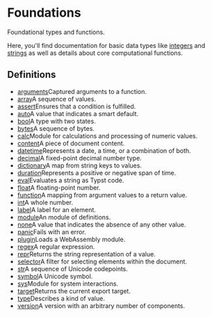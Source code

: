 # Foundations

Foundational types and functions.

Here, you'll find documentation for basic data types like [integers](/docs/reference/foundations/int/) and [strings](/docs/reference/foundations/str/) as well as details about core computational functions.

## Definitions

- [arguments](/docs/reference/foundations/arguments/)Captured arguments to a function.
- [array](/docs/reference/foundations/array/)A sequence of values.
- [assert](/docs/reference/foundations/assert/)Ensures that a condition is fulfilled.
- [auto](/docs/reference/foundations/auto/)A value that indicates a smart default.
- [bool](/docs/reference/foundations/bool/)A type with two states.
- [bytes](/docs/reference/foundations/bytes/)A sequence of bytes.
- [calc](/docs/reference/foundations/calc)Module for calculations and processing of numeric values.
- [content](/docs/reference/foundations/content/)A piece of document content.
- [datetime](/docs/reference/foundations/datetime/)Represents a date, a time, or a combination of both.
- [decimal](/docs/reference/foundations/decimal/)A fixed-point decimal number type.
- [dictionary](/docs/reference/foundations/dictionary/)A map from string keys to values.
- [duration](/docs/reference/foundations/duration/)Represents a positive or negative span of time.
- [eval](/docs/reference/foundations/eval/)Evaluates a string as Typst code.
- [float](/docs/reference/foundations/float/)A floating-point number.
- [function](/docs/reference/foundations/function/)A mapping from argument values to a return value.
- [int](/docs/reference/foundations/int/)A whole number.
- [label](/docs/reference/foundations/label/)A label for an element.
- [module](/docs/reference/foundations/module/)An module of definitions.
- [none](/docs/reference/foundations/none/)A value that indicates the absence of any other value.
- [panic](/docs/reference/foundations/panic/)Fails with an error.
- [plugin](/docs/reference/foundations/plugin/)Loads a WebAssembly module.
- [regex](/docs/reference/foundations/regex/)A regular expression.
- [repr](/docs/reference/foundations/repr/)Returns the string representation of a value.
- [selector](/docs/reference/foundations/selector/)A filter for selecting elements within the document.
- [str](/docs/reference/foundations/str/)A sequence of Unicode codepoints.
- [symbol](/docs/reference/foundations/symbol/)A Unicode symbol.
- [sys](/docs/reference/foundations/sys)Module for system interactions.
- [target](/docs/reference/foundations/target/)Returns the current export target.
- [type](/docs/reference/foundations/type/)Describes a kind of value.
- [version](/docs/reference/foundations/version/)A version with an arbitrary number of components.
